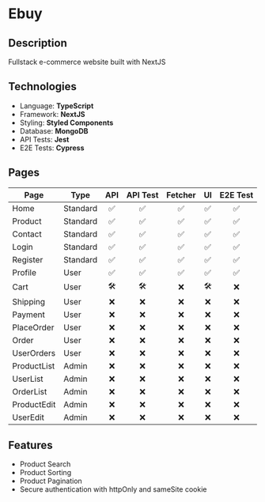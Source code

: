 # Ebuy

## Description

Fullstack e-commerce website built with NextJS

## Technologies

- Language: **TypeScript**
- Framework: **NextJS**
- Styling: **Styled Components**
- Database: **MongoDB**
- API Tests: **Jest**
- E2E Tests: **Cypress**

## Pages

| Page        | Type     | API | API Test | Fetcher | UI  | E2E Test |
| ----------- | -------- | :-: | :------: | :-----: | :-: | :------: |
| Home        | Standard | ✅  |    ✅    |   ✅    | ✅  |    ✅    |
| Product     | Standard | ✅  |    ✅    |   ✅    | ✅  |    ✅    |
| Contact     | Standard | ✅  |    ✅    |   ✅    | ✅  |    ✅    |
| Login       | Standard | ✅  |    ✅    |   ✅    | ✅  |    ✅    |
| Register    | Standard | ✅  |    ✅    |   ✅    | ✅  |    ✅    |
| Profile     | User     | ✅  |    ✅    |   ✅    | ✅  |    ✅    |
| Cart        | User     | 🛠️  |    🛠️    |   ❌    | 🛠️  |    ❌    |
| Shipping    | User     | ❌  |    ❌    |   ❌    | ❌  |    ❌    |
| Payment     | User     | ❌  |    ❌    |   ❌    | ❌  |    ❌    |
| PlaceOrder  | User     | ❌  |    ❌    |   ❌    | ❌  |    ❌    |
| Order       | User     | ❌  |    ❌    |   ❌    | ❌  |    ❌    |
| UserOrders  | User     | ❌  |    ❌    |   ❌    | ❌  |    ❌    |
| ProductList | Admin    | ❌  |    ❌    |   ❌    | ❌  |    ❌    |
| UserList    | Admin    | ❌  |    ❌    |   ❌    | ❌  |    ❌    |
| OrderList   | Admin    | ❌  |    ❌    |   ❌    | ❌  |    ❌    |
| ProductEdit | Admin    | ❌  |    ❌    |   ❌    | ❌  |    ❌    |
| UserEdit    | Admin    | ❌  |    ❌    |   ❌    | ❌  |    ❌    |

## Features

- Product Search
- Product Sorting
- Product Pagination
- Secure authentication with httpOnly and sameSite cookie
